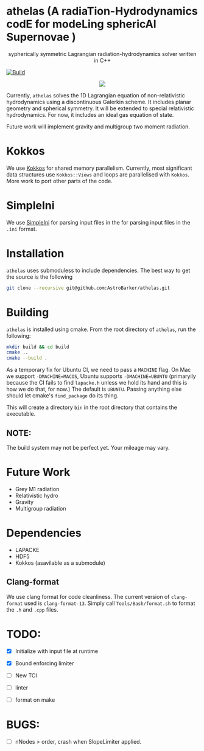 # athelas (A radiaTion-Hydrodynamics codE for modeLing sphericAl Supernovae )

<p align="center">sypherically symmetric Lagrangian radiation-hydrodynamics solver written in C++ </p>

[![Build](https://github.com/AstroBarker/athelas/actions/workflows/cmake.yml/badge.svg)](https://github.com/AstroBarker/athelas/actions/workflows/cmake.yml)
<p align="center">
<a href="./LICENSE"><img src="https://img.shields.io/badge/license-GPL-blue.svg"></a>
</p>

Currently, `athelas` solves the 1D Lagrangian equation of non-relativistic hydrodynamics using a discontinuous Galerkin scheme. It includes planar geometry and spherical symmetry.
It will be extended to special relativistic hydrodynamics.
For now, it includes an ideal gas equation of state.

Future work will implement gravity and multigroup two moment radiation.

# Kokkos
We use [Kokkos](https://github.com/kokkos) for shared memory parallelism. 
Currently, most significant data structures use `Kokkos::Views` and loops are parallelised with `Kokkos`.
More work to port other parts of the code.

# SimpleIni
We use [SimpleIni](https://github.com/brofield/simpleini) for parsing input files in the for parsing input files in the `.ini` format.

# Installation
`athelas` uses submoduless to include dependencies. 
The best way to get the source is the following 
```sh
git clone --recursive git@github.com:AstroBarker/athelas.git
```

# Building
`athelas` is installed using cmake. From the root directory of `athelas`, run the following:

```sh
mkdir build && cd build
cmake ..
cmake --build .
```

As a temporary fix for Ubuntu CI, we need to pass a `MACHINE` flag.
On Mac we support `-DMACHINE=MACOS`,
Ubuntu supports `-DMACHINE=UBUNTU` (primaryily because the CI fails to find `lapacke.h` unless we hold its hand and this is how we do that, for now.)
The default is `UBUNTU`. Passing anything else should let cmake's `find_package` do its thing. 

This will create a directory `bin` in the root directory that contains the executable.

## NOTE: 
The build system may not be perfect yet. Your mileage may vary.


# Future Work

- Grey M1 radiation
- Relativistic hydro
- Gravity
- Multigroup radiation

# Dependencies
* LAPACKE
* HDF5
* Kokkos (asavilable as a submodule)


## Clang-format

We use clang format for code cleanliness. 
The current version of `clang-format` used is `clang-format-13`.
Simply call `Tools/Bash/format.sh` to format the `.h` and `.cpp` files.

# TODO:
 - [x] Initialize with input file at runtime
 - [x] Bound enforcing limiter
 - [ ] New TCI
 - [ ] linter
 - [ ] format on make


# BUGS: 
- [ ] nNodes > order, crash when SlopeLimiter applied.
